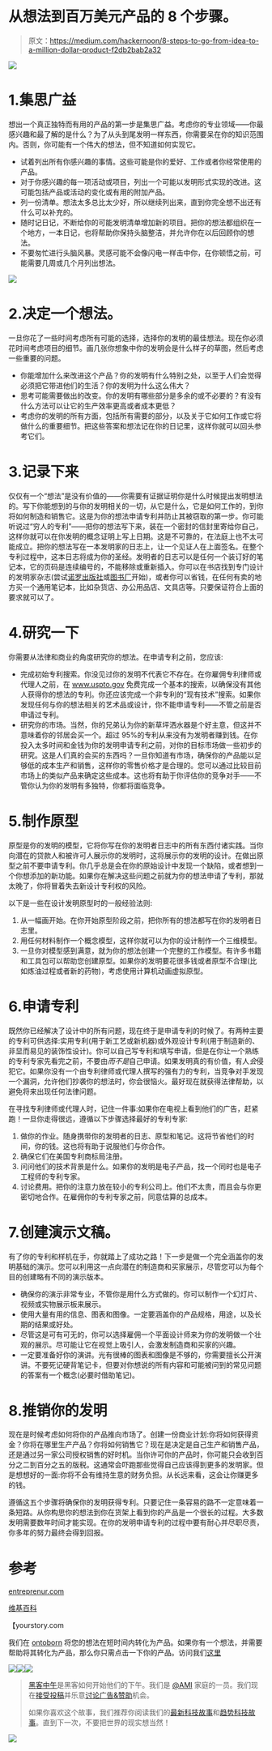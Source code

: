 # 从想法到百万美元产品的 8 个步骤。

> 原文：<https://medium.com/hackernoon/8-steps-to-go-from-idea-to-a-million-dollar-product-f2db2bab2a32>

![](img/646955fe19dcd01cf631489af0b0e468.png)

# 1.集思广益

想出一个真正独特而有用的产品的第一步是集思广益。考虑你的专业领域——你最感兴趣和最了解的是什么？为了从头到尾发明一样东西，你需要呆在你的知识范围内。否则，你可能有一个伟大的想法，但不知道如何实现它。

*   试着列出所有你感兴趣的事情。这些可能是你的爱好、工作或者你经常使用的产品。
*   对于你感兴趣的每一项活动或项目，列出一个可能以发明形式实现的改进。这可能包括产品或活动的变化或有用的附加产品。
*   列一份清单。想法太多总比太少好，所以继续列出来，直到你完全想不出还有什么可以补充的。
*   随时记日记，不断给你的可能发明清单增加新的项目。把你的想法都组织在一个地方，一本日记，也将帮助你保持头脑整洁，并允许你在以后回顾你的想法。
*   不要匆忙进行头脑风暴。灵感可能不会像闪电一样击中你，在你顿悟之前，可能需要几周或几个月列出想法。

![](img/dce0f924644f713c1636218069884b28.png)

# 2.决定一个想法。

一旦你花了一些时间考虑所有可能的选择，选择你的发明的最佳想法。现在你必须花时间考虑项目的细节。画几张你想象中你的发明会是什么样子的草图，然后考虑一些重要的问题。

*   你能增加什么来改进这个产品？你的发明有什么特别之处，以至于人们会觉得必须把它带进他们的生活？你的发明为什么这么伟大？
*   思考可能需要做出的改变。你的发明有哪些部分是多余的或不必要的？有没有什么方法可以让它的生产效率更高或者成本更低？
*   考虑你的发明的所有方面，包括所有需要的部分，以及关于它如何工作或它将做什么的重要细节。把这些答案和想法记在你的日记里，这样你就可以回头参考它们。

# 3.记录下来

仅仅有一个“想法”是没有价值的——你需要有证据证明你是什么时候提出发明想法的。写下你能想到的与你的发明相关的一切，从它是什么，它是如何工作的，到你将如何制造和销售它。这是为你的想法申请专利并防止其被窃取的第一步。你可能听说过“穷人的专利”——把你的想法写下来，装在一个密封的信封里寄给你自己，这样你就可以在你发明的概念证明上写上日期。这是不可靠的，在法庭上也不太可能成立。把你的想法写在一本发明家的日志上，让一个见证人在上面签名。在整个专利过程中，这本日志将成为你的圣经。发明者的日志可以是任何一个装订好的笔记本，它的页码是连续编号的，不能移除或重新插入。你可以在书店找到专门设计的发明家杂志(尝试[诺罗出版社](http://www.nolo.com/product.cfm/ObjectID/759C18EB-2F81-4984-B73D2591246ECC59/310/)或[图书厂](http://www.bookfactory.com/inventors_notebooks/inventors_notebooks.html)开始)，或者你可以省钱，在任何有卖的地方买一个通用笔记本，比如杂货店、办公用品店、文具店等。只要保证符合上面的要求就可以了。

# 4.研究一下

你需要从法律和商业的角度研究你的想法。在申请专利之前，您应该:

*   完成初始专利搜索。你没见过你的发明不代表它不存在。在你雇佣专利律师或代理人之前，在 www.uspto.gov 免费完成一个基本的搜索，以确保没有其他人获得你的想法的专利。你还应该完成一个非专利的“现有技术”搜索。如果你发现任何与你的想法相关的艺术品或设计，你不能申请专利——不管之前是否申请过专利。
*   研究你的市场。当然，你的兄弟认为你的新草坪洒水器是个好主意，但这并不意味着你的邻居会买一个。超过 95%的专利从来没有为发明者赚到钱。在你投入太多时间和金钱为你的发明申请专利之前，对你的目标市场做一些初步的研究。这是人们真的会买的东西吗？一旦你知道有市场，确保你的产品能以足够低的成本生产和销售，这样你的零售价格才是合理的。您可以通过比较目前市场上的类似产品来确定这些成本。这也将有助于你评估你的竞争对手——不管你认为你的发明有多独特，你都将面临竞争。

# 5.制作原型

原型是你的发明的模型，它将你写在你的发明者日志中的所有东西付诸实践。当你向潜在的贷款人和被许可人展示你的发明时，这将展示你的发明的设计。在做出原型之前不要申请专利。你几乎总是会在你的原始设计中发现一个缺陷，或者想到一个你想添加的新功能。如果你在解决这些问题之前就为你的想法申请了专利，那就太晚了，你将冒着失去新设计专利权的风险。

以下是一些在设计发明原型时的一般经验法则:

1.  从一幅画开始。在你开始原型阶段之前，把你所有的想法都写在你的发明者日志里。
2.  用任何材料制作一个概念模型，这样你就可以为你的设计制作一个三维模型。
3.  一旦你对模型感到满意，就为你的想法创建一个完整的工作模型。有许多书籍和工具包可以帮助您创建原型。如果你的发明要花很多钱或者原型不合理(比如炼油过程或者新的药物)，考虑使用计算机动画虚拟原型。

# 6.申请专利

既然你已经解决了设计中的所有问题，现在终于是申请专利的时候了。有两种主要的专利可供选择:实用专利(用于新工艺或新机器)或外观设计专利(用于制造新的、非显而易见的装饰性设计)。你可以自己写专利和填写申请，但是在你让一个熟练的专利专家先看完之前，不要由*而不是*自己申请。如果发明真的有价值，有人*会*侵犯它。如果你没有一个由专利律师或代理人撰写的强有力的专利，当竞争对手发现一个漏洞，允许他们抄袭你的想法时，你会很恼火。最好现在就获得法律帮助，以避免将来出现任何法律问题。

在寻找专利律师或代理人时，记住一件事:如果你在电视上看到他们的广告，赶紧跑！一旦你走得很远，遵循以下步骤选择最好的专利专家:

1.  做你的作业。随身携带你的发明者的日志、原型和笔记。这将节省他们的时间，你的钱。这也将有助于说服他们与你合作。
2.  确保它们在美国专利商标局注册。
3.  问问他们的技术背景是什么。如果你的发明是电子产品，找一个同时也是电子工程师的专利专家。
4.  讨论费用。把你的注意力放在较小的专利公司上。他们不太贵，而且会与你更密切地合作。在雇佣你的专利专家之前，同意估算的总成本。

# 7.创建演示文稿。

有了你的专利和样机在手，你就踏上了成功之路！下一步是做一个完全涵盖你的发明基础的演示。您可以利用这一点向潜在的制造商和买家展示，尽管您可以为每个目的创建略有不同的演示版本。

*   确保你的演示非常专业，不管你是用什么方式做的。你可以制作一个幻灯片、视频或实物展示板来展示。
*   使用大量有用的信息、图表和图像。一定要涵盖你的产品规格，用途，以及长期的结果或好处。
*   尽管这是可有可无的，你可以选择雇佣一个平面设计师来为你的发明做一个壮观的展示。尽可能让它在视觉上吸引人，会激发制造商和买家的兴趣。
*   一定要准备好你的演讲。光有很棒的图表和图像是不够的，你需要擅长公开演讲。不要死记硬背笔记卡，但要对你想说的所有内容和可能被问到的常见问题的答案有一个概念(必要时借助笔记)。

# 8.推销你的发明

现在是时候考虑如何将你的产品推向市场了。创建一份商业计划:你将如何获得资金？你将在哪里生产产品？你将如何销售它？现在是决定是自己生产和销售产品，还是通过另一家公司授权销售的好时机。当你许可你的产品时，你可能只会收到百分之二到百分之五的版税。这通常会吓跑那些觉得自己应该得到更多的发明家。但是想想好的一面:你将不会有维持生意的财务负担。从长远来看，这会让你赚更多的钱。

遵循这五个步骤将确保你的发明获得专利。只要记住一条容易的路不一定意味着一条短路。从你构思你的想法到你在货架上看到你的产品是一个很长的过程。大多数发明需要数年时间才能实现。在你的发明申请专利的过程中要有耐心并尽职尽责，你多年的努力最终会得到回报。

# 参考

[entreprenur.com](https://www.entrepreneur.com/article/77962)

[维基百科](http://www.wikihow.com/Invent-a-Product)

【yourstory.com 

我们在 [ontoborn](http://ontoborn.com/) 将您的想法在短时间内转化为产品。如果你有一个想法，并需要帮助将其转化为产品，那么你只需点击一下你的产品。访问我们[这里](http://ontoborn.com/)

[![](img/50ef4044ecd4e250b5d50f368b775d38.png)](http://bit.ly/HackernoonFB)[![](img/979d9a46439d5aebbdcdca574e21dc81.png)](https://goo.gl/k7XYbx)[![](img/2930ba6bd2c12218fdbbf7e02c8746ff.png)](https://goo.gl/4ofytp)

> [黑客中午](http://bit.ly/Hackernoon)是黑客如何开始他们的下午。我们是 [@AMI](http://bit.ly/atAMIatAMI) 家庭的一员。我们现在[接受投稿](http://bit.ly/hackernoonsubmission)并乐意[讨论广告&赞助](mailto:partners@amipublications.com)机会。
> 
> 如果你喜欢这个故事，我们推荐你阅读我们的[最新科技故事](http://bit.ly/hackernoonlatestt)和[趋势科技故事](https://hackernoon.com/trending)。直到下一次，不要把世界的现实想当然！

![](img/be0ca55ba73a573dce11effb2ee80d56.png)
